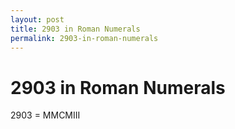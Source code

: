 ```yaml
---
layout: post
title: 2903 in Roman Numerals
permalink: 2903-in-roman-numerals
---
```


# 2903 in Roman Numerals

2903 = MMCMIII
